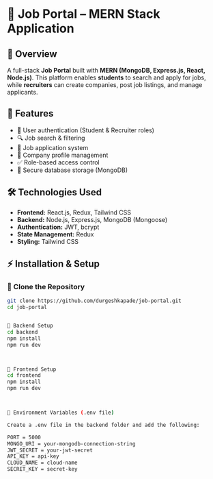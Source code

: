 # 🏢 Job Portal – MERN Stack Application  

## 🚀 Overview  
A full-stack **Job Portal** built with **MERN (MongoDB, Express.js, React, Node.js)**. This platform enables **students** to search and apply for jobs, while **recruiters** can create companies, post job listings, and manage applicants.  

## 📂 Features  
- 👤 User authentication (Student & Recruiter roles)  
- 🔍 Job search & filtering  
- 📝 Job application system  
- 🏢 Company profile management  
- ✅ Role-based access control  
- 💾 Secure database storage (MongoDB)  

## 🛠️ Technologies Used  
- **Frontend:** React.js, Redux, Tailwind CSS  
- **Backend:** Node.js, Express.js, MongoDB (Mongoose)  
- **Authentication:** JWT, bcrypt  
- **State Management:** Redux  
- **Styling:** Tailwind CSS  

## ⚡ Installation & Setup  

### 🔹 Clone the Repository  
```bash
git clone https://github.com/durgeshkapade/job-portal.git
cd job-portal


🔹 Backend Setup
cd backend
npm install
npm run dev



🔹 Frontend Setup
cd frontend
npm install
npm run dev



📝 Environment Variables (.env file)

Create a .env file in the backend folder and add the following:

PORT = 5000
MONGO_URI = your-mongodb-connection-string
JWT_SECRET = your-jwt-secret
API_KEY = api-key
CLOUD_NAME = cloud-name
SECRET_KEY = secret-key

